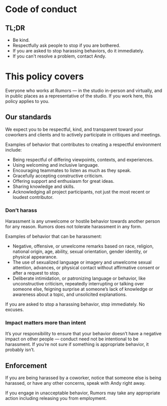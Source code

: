 # Code of conduct

## TL;DR
- Be kind.
- Respectfully ask people to stop if you are bothered.
- If you are asked to stop harassing behaviors, do it immediately.
- If you can't resolve a problem, contact Andy.
# This policy covers

Everyone who works at Rumors — in the studio in-person and virtually, and in public places as a representative of the studio. If you work here, this policy applies to you.

## Our standards

We expect you to be respectful, kind, and transparent toward your coworkers and clients and to actively participate in critiques and meetings.

Examples of behavior that contributes to creating a respectful environment include:


- Being respectful of differing viewpoints, contexts, and experiences.
- Using welcoming and inclusive language.
- Encouraging teammates to listen as much as they speak.
- Gracefully accepting constructive criticism.
- Offering support and enthusiasm for great ideas.
- Sharing knowledge and skills.
- Acknowledging all project participants, not just the most recent or loudest contributor.

### Don’t harass

Harassment is any unwelcome or hostile behavior towards another person for any reason. Rumors does not tolerate harassment in any form.

Examples of behavior that can be harassment:

- Negative, offensive, or unwelcome remarks based on race, religion, national origin, age, ability, sexual orientation, gender identity, or physical appearance.
- The use of sexualized language or imagery and unwelcome sexual attention, advances, or physical contact without affirmative consent or after a request to stop.
- Deliberate intimidation, or patronizing language or behavior, like unconstructive criticism, repeatedly interrupting or talking over someone else, feigning surprise at someone’s lack of knowledge or awareness about a topic, and unsolicited explanations. 

If you are asked to stop a harassing behavior, stop immediately. No excuses.

### Impact matters more than intent

It’s your responsibility to ensure that your behavior doesn’t have a negative impact on other people — conduct need not be intentional to be harassment. If you’re not sure if something is appropriate behavior, it probably isn’t.

## Enforcement

If you are being harassed by a coworker, notice that someone else is being harassed, or have any other concerns, speak with Andy right away.

If you engage in unacceptable behavior, Rumors may take any appropriate action including releasing you from employment.






